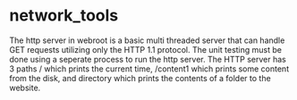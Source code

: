 network_tools
=============
The http server in webroot is a basic multi threaded server that can handle GET requests utilizing only the HTTP 1.1 protocol.
The unit testing must be done using a seperate process to run the http server.
The HTTP server has 3 paths / which prints the current time, /content1 which prints some content from the disk, and directory which prints the contents of a folder to the website.